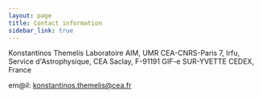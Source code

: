 ```yaml
---
layout: page
title: Contact information
sidebar_link: true
---
```


Konstantinos Themelis 
Laboratoire AIM, UMR CEA-CNRS-Paris 7, Irfu, Service d'Astrophysique,
CEA Saclay, F-91191 GIF-e SUR-YVETTE CEDEX, France

em@il: konstantinos.themelis@cea.fr
